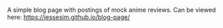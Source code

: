 A simple blog page with postings of mock anime reviews. Can be viewed here: https://jessesim.github.io/blog-page/
